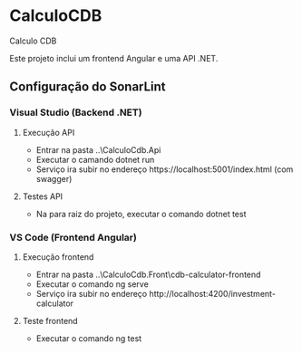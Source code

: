 # CalculoCDB
Calculo CDB

Este projeto inclui um frontend Angular e uma API .NET. 

## Configuração do SonarLint

### Visual Studio (Backend .NET)

1. Execução API
   - Entrar na pasta ..\CalculoCdb.Api
   - Executar o camando dotnet run
   - Serviço ira subir no endereço https://localhost:5001/index.html (com swagger)
   
2. Testes API
   - Na para raiz do projeto, executar o comando dotnet test
   
### VS Code (Frontend Angular)

1. Execução frontend
   - Entrar na pasta ..\CalculoCdb.Front\cdb-calculator-frontend
   - Executar o comando ng serve
   - Serviço ira subir no endereço http://localhost:4200/investment-calculator
   
2. Teste frontend
   - Executar o comando ng test

